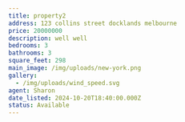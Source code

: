 ```yaml
---
title: property2
address: 123 collins street docklands melbourne
price: 20000000
description: well well
bedrooms: 3
bathrooms: 3
square_feet: 298
main_image: /img/uploads/new-york.png
gallery:
  - /img/uploads/wind_speed.svg
agent: Sharon
date_listed: 2024-10-20T18:40:00.000Z
status: Available
---
```

